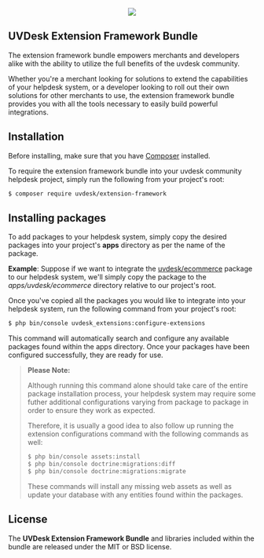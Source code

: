 <p align="center"><a href="https://www.uvdesk.com/en/" target="_blank">
    <img src="https://s3-ap-southeast-1.amazonaws.com/cdn.uvdesk.com/uvdesk/bundles/webkuldefault/images/uvdesk-wide.svg">
</a></p>

UVDesk Extension Framework Bundle
--------------

The extension framework bundle empowers merchants and developers alike with the ability to utilize the full benefits of the uvdesk community.

Whether you're a merchant looking for solutions to extend the capabilities of your helpdesk system, or a developer looking to roll out their own solutions for other merchants to use, the extension framework bundle provides you with all the tools necessary to easily build powerful integrations.

Installation
--------------

Before installing, make sure that you have [Composer][1] installed.

To require the extension framework bundle into your uvdesk community helpdesk project, simply run the following from your project's root:

```bash
$ composer require uvdesk/extension-framework
```

Installing packages
--------------

To add packages to your helpdesk system, simply copy the desired packages into your project's **apps** directory as per the name of the package.

**Example**: Suppose if we want to integrate the [uvdesk/ecommerce][2] package to our helpdesk system, we'll simply copy the package to the *apps/uvdesk/ecommerce* directory relative to our project's root.

Once you've copied all the packages you would like to integrate into your helpdesk system, run the following command from your project's root:

```bash
$ php bin/console uvdesk_extensions:configure-extensions
```

This command will automatically search and configure any available packages found within the apps directory. Once your packages have been configured successfully, they are ready for use.

>**Please Note:**
>
>Although running this command alone should take care of the entire package installation process, your helpdesk system may require some futher additional configurations varying from package to package in order to ensure they work as expected.
>
> Therefore, it is usually a good idea to also follow up running the extension configurations command with the following commands as well: 
>
>```bash
>$ php bin/console assets:install
>$ php bin/console doctrine:migrations:diff
>$ php bin/console doctrine:migrations:migrate
>```
>
>These commands will install any missing web assets as well as update your database with any entities found within the packages.



License
--------------

The **UVDesk Extension Framework Bundle** and libraries included within the bundle are released under the MIT or BSD license.

[1]: https://getcomposer.org/
[2]: https://github.com/uvdesk/ecommerce